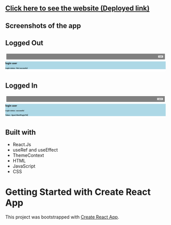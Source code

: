 ## [Click here to see the website (Deployed link)](https://adorable-kulfi-0890b7.netlify.app/)

## Screenshots of the app

## Logged Out
![](https://github.com/tarun10001/RCT-121/blob/main/25May%20Auth%20Context/a1.png?raw=true)

## Logged In
![](https://github.com/tarun10001/RCT-121/blob/main/25May%20Auth%20Context/a2.png?raw=true)

## Built with 

- React.Js
- useRef and useEffect 
- ThemeContext
- HTML
- JavaScript
- CSS


# Getting Started with Create React App

This project was bootstrapped with [Create React App](https://github.com/facebook/create-react-app).
